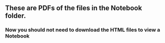 ## These are PDFs of the files in the Notebook folder.
### Now you should not need to download the HTML files to view a Notebook
